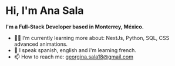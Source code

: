 <h1>Hi, I'm Ana Sala</h1>

<strong>I'm a Full-Stack Developer based in Monterrey, México.</strong>
- 👩‍💻 I’m currently learning more about: NextJs, Python, SQL, CSS advanced animations.
- 💭 I speak spanish, english and i'm learning french.
- 📫 How to reach me:  <a href="mailto:georgina.sala18@gmail.com">georgina.sala18@gmail.com </a>

<!---
AGSS18/AGSS18 is a ✨ special ✨ repository because its `README.md` (this file) appears on your GitHub profile.
You can click the Preview link to take a look at your changes.
--->
